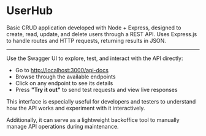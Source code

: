# UserHub
Basic CRUD application developed with Node + Express, designed to create, read, update, and delete users through a REST API. Uses Express.js to handle routes and HTTP requests, returning results in JSON.

---

Use the Swagger UI to explore, test, and interact with the API directly:
- Go to [http://localhost:3000/api-docs](http://localhost:3000/api-docs)
- Browse through the available endpoints
- Click on any endpoint to see its details
- Press **"Try it out"** to send test requests and view live responses

This interface is especially useful for developers and testers to understand how the API works and experiment with it interactively.

Additionally, it can serve as a lightweight backoffice tool to manually manage API operations during maintenance.
